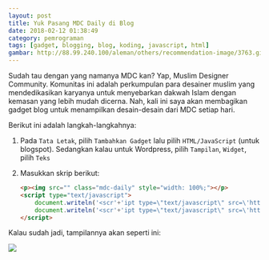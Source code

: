 ```yaml
---
layout: post
title: Yuk Pasang MDC Daily di Blog
date: 2018-02-12 01:38:49
category: pemrograman
tags: [gadget, blogging, blog, koding, javascript, html]
gambar: http://88.99.240.100/aleman/others/recommendation-image/3763.gif
---
```


Sudah tau dengan yang namanya MDC kan? Yap, Muslim Designer Community. Komunitas ini adalah perkumpulan para desainer muslim yang mendedikasikan karyanya untuk menyebarkan dakwah Islam dengan kemasan yang lebih mudah dicerna. Nah, kali ini saya akan membagikan gadget blog untuk menampilkan desain-desain dari MDC setiap hari.

Berikut ini adalah langkah-langkahnya:

1. Pada `Tata Letak`, pilih `Tambahkan Gadget` lalu pilih `HTML/JavaScript` (untuk blogspot). Sedangkan kalau untuk Wordpress, pilih `Tampilan`, `Widget`, pilih `Teks`

2. Masukkan skrip berikut:

	```html
	<p><img src="" class="mdc-daily" style="width: 100%;"></p>
	<script type="text/javascript">
		document.writeln('<scr'+'ipt type=\"text/javascript\" src=\'http://muhammadzaini.com/mdc-daily/data.js?'+Math.random()+'\'></scr'+'ipt>');
		document.writeln('<scr'+'ipt type=\"text/javascript\" src=\'http://muhammadzaini.com/mdc-daily/app.js?'+Math.random()+'\'></scr'+'ipt>');
	</script>
	```

Kalau sudah jadi, tampilannya akan seperti ini:

![](https://s25.postimg.org/h7d8b7p7z/Screenshot_from_2018-02-12_01_36_58.png)